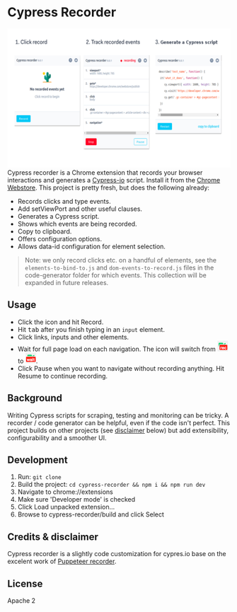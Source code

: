 # Cypress Recorder

![](src/images/recorder.png)
Cypress recorder is a Chrome extension that records your browser interactions and generates a 
[Cypress-io](https://github.com/cypress-io/cypress) script. Install it from the [Chrome Webstore](https://chrome.google.com/webstore/detail/puppeteer-recorder/djeegiggegleadkkbgopoonhjimgehda).
This project is pretty fresh, but does the following already:

- Records clicks and type events.
- Add setViewPort and other useful clauses. 
- Generates a Cypress script.
- Shows which events are being recorded.
- Copy to clipboard.
- Offers configuration options.
- Allows data-id configuration for element selection.

> Note: we only record clicks etc. on a handful of elements, see the `elements-to-bind-to.js` and `dom-events-to-record.js` files in the code-generator folder for which events. This collection will be expanded in future releases.

## Usage

- Click the icon and hit Record.
- Hit <kbd>tab</kbd> after you finish typing in an `input` element.
- Click links, inputs and other elements.
- Wait for full page load on each navigation. The icon will switch from ![](src/images/icon_rec.png) to ![](src/images/icon_wait.png).
- Click Pause when you want to navigate without recording anything. Hit Resume to continue recording. 

## Background

Writing Cypress scripts for scraping, testing and monitoring can be tricky. A recorder / code generator can be helpful,
even if the code isn't perfect. This project builds on other projects (see [disclaimer](#user-content-credits--disclaimer) 
below) but add extensibility, configurability and a smoother UI.

## Development

1. Run: `git clone`
2. Build the project: `cd cypress-recorder && npm i && npm run dev`
2. Navigate to chrome://extensions
3. Make sure 'Developer mode' is checked
4. Click Load unpacked extension...
5. Browse to cypress-recorder/build and click Select

## Credits & disclaimer

Cypress recorder is a slightly code customization for cypres.io base on the excelent work of 
[Puppeteer recorder](https://github.com/checkly/puppeteer-recorder).

## License
Apache 2
